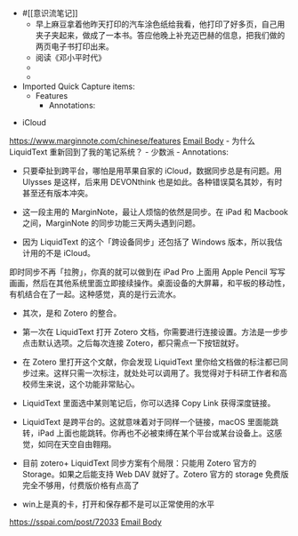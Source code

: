 - #[[意识流笔记]] 
    - 早上麻豆拿着他昨天打印的汽车涂色纸给我看，他打印了好多页，自己用夹子夹起来，做成了一本书。答应他晚上补充迈巴赫的信息，把我们做的两页电子书打印出来。
    - 阅读《邓小平时代》
    - 
    - 
- Imported Quick Capture items:
    - Features
        - Annotations:

* iCloud



https://www.marginnote.com/chinese/features [Email Body](https://files.todoist.com/LqIv6ft7Zy6L3q4Txn9R1hy1UuYOFGPBqvp2AxEXAyHym8YhfkbpDoflhQy4Vd2y/by/21878347/as/file.html)
    - 为什么 LiquidText 重新回到了我的笔记系统？ - 少数派
        - Annotations:

* 只要牵扯到跨平台，哪怕是用苹果自家的 iCloud，数据同步总是有问题。用 Ulysses 是这样，后来用 DEVONthink 也是如此。各种错误莫名其妙，有时甚至还有版本冲突。

* 这一段主用的 MarginNote，最让人烦恼的依然是同步。在 iPad 和 Macbook 之间，MarginNote 的同步功能三天两头遇到问题。

* 因为 LiquidText 的这个「跨设备同步」还包括了 Windows 版本，所以我估计用的不是 iCloud。

即时同步不再「拉胯」，你真的就可以做到在 iPad Pro 上面用 Apple Pencil
写写画画，然后在其他系统里面立即接续操作。桌面设备的大屏幕，和平板的移动性，有机结合在了一起。这种感觉，真的是行云流水。

* 其次，是和 Zotero 的整合。

* 第一次在 LiquidText 打开 Zotero 文档，你需要进行连接设置。方法是一步步点击默认选项。之后每次连接 Zotero，都只需点一下按钮就好。

* 在 Zotero 里打开这个文献，你会发现 LiquidText 里你给文档做的标注都已同步过来。这样只需一次标注，就处处可以调用了。我觉得对于科研工作者和高校师生来说，这个功能非常贴心。

* LiquidText 里面选中某则笔记后，你可以选择 Copy Link 获得深度链接。

* LiquidText 是跨平台的。这就意味着对于同样一个链接，macOS 里面能跳转，iPad 上面也能跳转。你再也不必被束缚在某个平台或某台设备上。这感觉，如同在天空自由翱翔。

* 目前 zotero+ LiquidText 同步方案有个局限：只能用 Zotero 官方的 Storage。如果之后能支持 Web DAV 就好了。Zotero 官方的 storage 免费版完全不够用，付费版价格有点高了

* win上是真的卡，打开和保存都不是可以正常使用的水平



https://sspai.com/post/72033 [Email Body](https://files.todoist.com/fEFTVczYHexgxSuP4Hw11SAxijvH5O3maispZGgsq-hmEEZ6CbxpMauomf3dqYpw/by/21878347/as/file.html)
